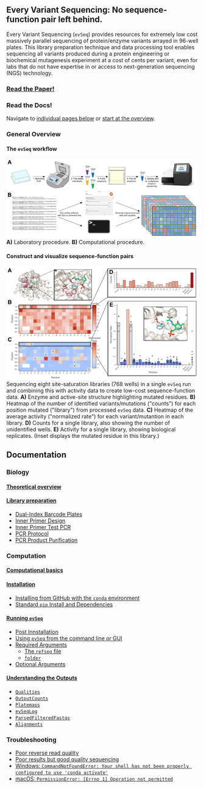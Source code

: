 ## Every Variant Sequencing: No sequence-function pair left behind.

Every Variant Sequencing (`evSeq`) provides resources for extremely low cost massively parallel sequencing of protein/enzyme variants arrayed in 96-well plates. This library preparation technique and data processing tool enables sequencing all variants produced during a protein engineering or biochemical mutagenesis experiment at a cost of cents per variant, even for labs that do not have expertise in or access to next-generation sequencing (NGS) technology.

### [Read the Paper!](one_day...)

### Read the Docs!
Navigate to [individual pages below](#documentation) or [start at the overview](bio/theory.md).

### General Overview
#### The `evSeq` workflow
![Workflow](assets/figure2.png)
**A)** Laboratory procedure. **B)** Computational procedure.

#### Construct and visualize sequence-function pairs
![SeqFunc](assets/figure3.png)
Sequencing eight site-saturation libraries (768 wells) in a single `evSeq` run and combining this with activity data to create low-cost sequence-function data. **A)** Enzyme and active-site structure highlighting mutated residues. **B)** Heatmap of the number of identified variants/mutations ("counts") for each position mutated ("library") from processed `evSeq` data. **C)** Heatmap of the average activity ("normalized rate") for each variant/mutantion in each library. **D)** Counts for a single library, also showing the number of unidentified wells. **E)** Activity for a single library, showing biological replicates. (Inset displays the mutated residue in this library.)

## Documentation
### Biology
#### [Theoretical overview](bio/theory.md)

#### [Library preparation](bio/lib_prep.md)
- [Dual-Index Barcode Plates](bio/lib_prep.md#dual-index-barcode-plates)
- [Inner Primer Design](bio/lib_prep.md#inner-primer-design)
- [Inner Primer Test PCR](bio/lib_prep.md#inner-primer-test-pcr)
- [PCR Protocol](bio/lib_prep.md#pcr-protocol)
- [PCR Product Purification](bio/lib_prep.md#pcr-product-purification)

### Computation
#### [Computational basics](comp/basics.md)
#### [Installation](comp/installation.md)
- [Installing from GitHub with the `conda` environment](comp/installation.md#installing-from-github-with-the-conda-environment)
- [Standard `pip` Install and Dependencies](comp/installation.md#standard-pip-install-and-dependencies)
#### [Running `evSeq`](comp/usage.md)
- [Post Innstallation](comp/usage.md#post-installation)
- [Using `evSeq` from the command line or GUI](comp/usage.md#using-evseq-from-the-command-line-or-gui)
- [Required Arguments](comp/usage.md#required-arguments)
  - [The `refseq` file](comp/usage.md#the-refseq-file)
  - [`folder`](comp/usage.md#folder)
- [Optional Arguments](comp/usage.md#optional-arguments)
#### [Understanding the Outputs](comp/outputs.html)
- [`Qualities`](comp/outputs.html#qualities)
- [`OutputCounts`](comp/outputs.html#outputcounts)
- [`Platemaps`](comp/outputs.html#platemaps)
- [`evSeqLog`](comp/outputs.html#evSeqLog)
- [`ParsedFilteredFastqs`](comp/outputs.html#parsedfilteredfastqs)
- [`Alignments`](comp/outputs.html#alignments)

<!--
#### [Using `evSeq` tools in a Python environment](comp/additional.html)
- [Running `evSeq` functions]()
- [Mapping sequence to function]()
-->
### Troubleshooting
- [Poor reverse read quality](troubleshooting.md#poor-reverse-read-quality)
- [Poor results but good quality sequencing](troubleshooting.md#poor-results-but-good-quality-sequencing)
- [Windows: `CommandNotFoundError: Your shell has not been properly configured to use 'conda activate'`](troubleshooting.md#windows-commandnotfounderror-your-shell-has-not-been-properly-configured-to-use-conda-activate)
- [macOS: `PermissionError: [Errno 1] Operation not permitted`](troubleshooting.md#macos-permissionerror-errno-1-operation-not-permitted)
